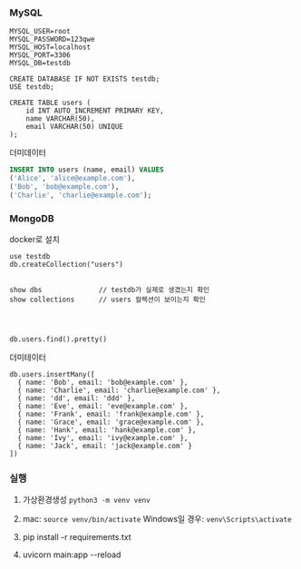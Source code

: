 ### MySQL
```
MYSQL_USER=root
MYSQL_PASSWORD=123qwe
MYSQL_HOST=localhost
MYSQL_PORT=3306
MYSQL_DB=testdb

```

```
CREATE DATABASE IF NOT EXISTS testdb;
USE testdb;

CREATE TABLE users (
    id INT AUTO_INCREMENT PRIMARY KEY,
    name VARCHAR(50),
    email VARCHAR(50) UNIQUE
);
```



더미데이터

```sql
INSERT INTO users (name, email) VALUES
('Alice', 'alice@example.com'),
('Bob', 'bob@example.com'),
('Charlie', 'charlie@example.com');
```

### MongoDB

docker로 설치

```
use testdb
db.createCollection("users")


show dbs              // testdb가 실제로 생겼는지 확인
show collections      // users 컬렉션이 보이는지 확인




db.users.find().pretty()
```


더미테이터

```
db.users.insertMany([
  { name: 'Bob', email: 'bob@example.com' },
  { name: 'Charlie', email: 'charlie@example.com' },
  { name: 'dd', email: 'ddd' },
  { name: 'Eve', email: 'eve@example.com' },
  { name: 'Frank', email: 'frank@example.com' },
  { name: 'Grace', email: 'grace@example.com' },
  { name: 'Hank', email: 'hank@example.com' },
  { name: 'Ivy', email: 'ivy@example.com' },
  { name: 'Jack', email: 'jack@example.com' }
])

```

### 실행

1. 가상환경생성 `python3 -m venv venv`

2. mac: `source venv/bin/activate`  Windows일 경우: `venv\Scripts\activate`

3. pip install -r requirements.txt

4. uvicorn main:app --reload